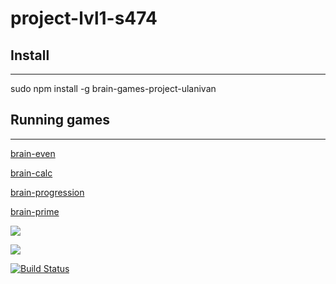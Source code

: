 # project-lvl1-s474

## Install
<hr>

sudo npm install -g brain-games-project-ulanivan

## Running games
<hr>

<a href="https://asciinema.org/a/d00SUE9ROsljnuzhpnKBecUBO">brain-even</a>

<a href="https://asciinema.org/a/rLJih9onxV3EUbDBCsoEJ7hCp">brain-calc</a>

<a href="https://asciinema.org/a/DpyhwNbRpco8kYR7QahrIRsvN">brain-progression</a>

<a href="https://asciinema.org/a/cok2TymU691xdZFZrHYjSwNPB">brain-prime</a>

<a href="https://codeclimate.com/github/ulanivan/project-lvl1-s474/maintainability"><img src="https://api.codeclimate.com/v1/badges/1d7cc344be34a02206ce/maintainability" /></a>

<a href="https://codeclimate.com/github/ulanivan/project-lvl1-s474/test_coverage"><img src="https://api.codeclimate.com/v1/badges/1d7cc344be34a02206ce/test_coverage" /></a>

[![Build Status](https://travis-ci.org/ulanivan/project-lvl1-s474.svg?branch=master)](https://travis-ci.org/ulanivan/project-lvl1-s474)
